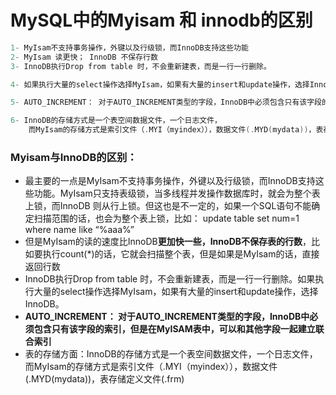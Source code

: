 # MySQL中的Myisam 和 innodb的区别

```cpp
1- MyIsam不支持事务操作，外键以及行级锁，而InnoDB支持这些功能
2- MyIsam 读更快； InnoDB 不保存行数
3- InnoDB执行Drop from table 时，不会重新建表，而是一行一行删除。

4- 如果执行大量的select操作选择MyIsam，如果有大量的insert和update操作，选择InnoDB。

5- AUTO_INCREMENT： 对于AUTO_INCREMENT类型的字段，InnoDB中必须包含只有该字段的索引，但是在MyISAM表中，可以和其他字段一起建立联合索引

6- InnoDB的存储方式是一个表空间数据文件，一个日志文件，
	而MyIsam的存储方式是索引文件（.MYI（myindex）），数据文件(.MYD(mydata))，表存储定义文件(.frm)
```



### Myisam与InnoDB的区别：

- 最主要的一点是MyIsam不支持事务操作，外键以及行级锁，而InnoDB支持这些功能。MyIsam只支持表级锁，当多线程并发操作数据库时，就会为整个表上锁，而InnoDB 则从行上锁。但这也是不一定的，如果一个SQL语句不能确定扫描范围的话，也会为整个表上锁，比如： update table set num=1 where name like “%aaa%”
- 但是MyIsam的读的速度比InnoDB**更加快一些，InnoDB不保存表的行数**，比如要执行count(*)的话，它就会扫描整个表，但是如果是MyIsam的话，直接返回行数
- InnoDB执行Drop from table 时，不会重新建表，而是一行一行删除。如果执行大量的select操作选择MyIsam，如果有大量的insert和update操作，选择InnoDB。
- **AUTO_INCREMENT： 对于AUTO_INCREMENT类型的字段，InnoDB中必须包含只有该字段的索引，但是在MyISAM表中，可以和其他字段一起建立联合索引**
- 表的存储方面：InnoDB的存储方式是一个表空间数据文件，一个日志文件，而MyIsam的存储方式是索引文件（.MYI（myindex）），数据文件(.MYD(mydata))，表存储定义文件(.frm)